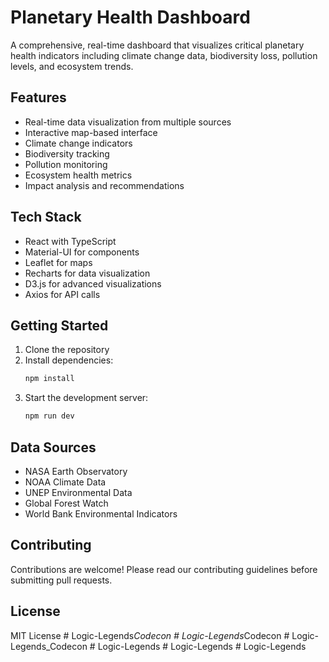 # Planetary Health Dashboard

A comprehensive, real-time dashboard that visualizes critical planetary health indicators including climate change data, biodiversity loss, pollution levels, and ecosystem trends.

## Features

- Real-time data visualization from multiple sources
- Interactive map-based interface
- Climate change indicators
- Biodiversity tracking
- Pollution monitoring
- Ecosystem health metrics
- Impact analysis and recommendations

## Tech Stack

- React with TypeScript
- Material-UI for components
- Leaflet for maps
- Recharts for data visualization
- D3.js for advanced visualizations
- Axios for API calls

## Getting Started

1. Clone the repository
2. Install dependencies:
   ```bash
   npm install
   ```
3. Start the development server:
   ```bash
   npm run dev
   ```

## Data Sources

- NASA Earth Observatory
- NOAA Climate Data
- UNEP Environmental Data
- Global Forest Watch
- World Bank Environmental Indicators

## Contributing

Contributions are welcome! Please read our contributing guidelines before submitting pull requests.

## License

MIT License
#   L o g i c - L e g e n d s _ C o d e c o n  
 #   L o g i c - L e g e n d s _ C o d e c o n  
 #   L o g i c - L e g e n d s _ C o d e c o n  
 #   L o g i c - L e g e n d s  
 #   L o g i c - L e g e n d s  
 #   L o g i c - L e g e n d s  
 